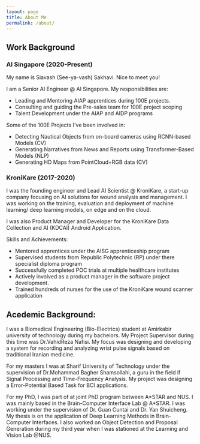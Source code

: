 ```yaml
---
layout: page
title: About Me
permalink: /about/
---
```



## Work Background 

### AI Singapore (2020-Present)

My name is Siavash (See-ya-vash) Sakhavi. Nice to meet you!

I am a Senior AI Engineer @ AI Singapore. My responsibilities are:

* Leading and Mentoring AIAP apprentices during 100E projects.
* Consulting and guiding the Pre-sales team for 100E project scoping
* Talent Development under the AIAP and AIDP programs

Some of the 100E Projects I've been involved in:

- Detecting Nautical Objects from on-board cameras using RCNN-based Models (CV)
- Generating Narratives from News and Reports using Transformer-Based Models (NLP)
- Generating HD Maps from PointCloud+RGB data (CV)


### KroniKare (2017-2020)

I was the founding engineer and Lead AI Scientist @ KroniKare, a start-up company focusing on AI solutions for wound analysis and management. I was working on the training, evaluation and deployment of machine learning/ deep learning models, on edge and on the cloud. 

I was also Product Manager and Developer for the KroniKare Data Collection and AI (KDCAI) Android Application.

Skills and Achievements:
* Mentored apprentices under the AISG apprenticeship program
* Supervised students from Republic Polytechnic (RP) under there specialist diploma program 
* Successfully completed POC trials at multiple healthcare institutes
* Actively involved as a product manager in the software project development.
* Trained hundreds of nurses for the use of the KroniKare wound scanner application

## Acedemic Background:

I was a Biomedical Engineering (Bio-Electrics) student at Amirkabir university of technology during my bachelors. My Project Supervisor during this time was Dr.VahidReza Nafisi. My focus was designing and developing a system for recording and analyzing wrist pulse signals based on traditional Iranian medicine. 

For my masters I was at Sharif University of Technology under the supervision of Dr.Mohammad Bagher Shamsollahi, a guru in the field if Signal Processing and  Time-Frequency Analysis. My project was designing a Error-Potential Based Task for BCI applications. 

For my PhD, I was part of at joint PhD program between A\*STAR and NUS. I was mainly based in the Brain-Computer Interface Lab @ A\*STAR. I was working under the supervision of Dr. Guan Cuntai and Dr. Yan Shuicheng. My thesis is on the application of Deep Learning Methods in Brain-Computer Interfaces. I also worked on Object Detection and Proposal Generation during my third year when I was stationed at the Learning and Vision Lab @NUS. 